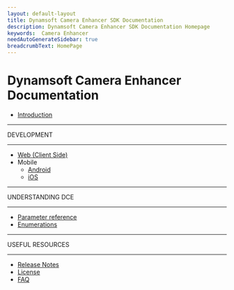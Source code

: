 ```yaml
---
layout: default-layout
title: Dynamsoft Camera Enhancer SDK Documentation
description: Dynamsoft Camera Enhancer SDK Documentation Homepage
keywords:  Camera Enhancer
needAutoGenerateSidebar: true
breadcrumbText: HomePage
---
```


# Dynamsoft Camera Enhancer Documentation

* [Introduction]({{site.introduction}}index.html)

<hr>
DEVELOPMENT
<hr>

* [Web (Client Side)]({{site.js}})
* Mobile
  * [Android]({{site.android}})
  * [iOS]({{site.ios}})

<hr>
UNDERSTANDING DCE
<hr>

* [Parameter reference]({{site.reference}})
* [Enumerations]({{site.enumerations}})

<hr>
USEFUL RESOURCES
<hr>

* [Release Notes]({{site.frontPageFolder}}release-notes.html)
* [License]({{site.introduction-license}}License.html)
* [FAQ]({{site.contact-us}})
